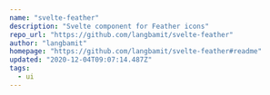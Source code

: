 ```yaml
---
name: "svelte-feather"
description: "Svelte component for Feather icons"
repo_url: "https://github.com/langbamit/svelte-feather"
author: "langbamit"
homepage: "https://github.com/langbamit/svelte-feather#readme"
updated: "2020-12-04T09:07:14.487Z"
tags: 
  - ui
---
```

